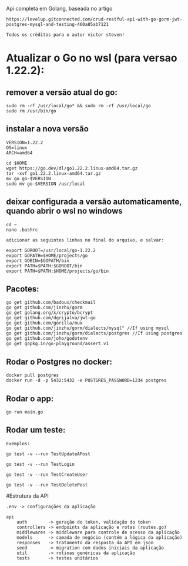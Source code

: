 Api completa em Golang, baseada no artigo 

    https://levelup.gitconnected.com/crud-restful-api-with-go-gorm-jwt-postgres-mysql-and-testing-460a85ab7121

    Todos os créditos para o autor victor steven!

# Atualizar o Go no wsl (para versao 1.22.2):

## remover a versão atual do go:

    sudo rm -rf /usr/local/go* && sudo rm -rf /usr/local/go
    sudo rm /usr/bin/go

## instalar a nova versão

    VERSION=1.22.2
    OS=linux
    ARCH=amd64

    cd $HOME
    wget https://go.dev/dl/go1.22.2.linux-amd64.tar.gz
    tar -xvf go1.22.2.linux-amd64.tar.gz
    mv go go-$VERSION
    sudo mv go-$VERSION /usr/local

## deixar configurada a versão automaticamente, quando abrir o wsl no windows

    cd ~
    nano .bashrc

    adicionar as seguintes linhas no final do arquivo, e salvar:

    export GOROOT=/usr/local/go-1.22.2
    export GOPATH=$HOME/projects/go
    export GOBIN=$GOPATH/bin
    export PATH=$PATH:$GOROOT/bin
    export PATH=$PATH:$HOME/projects/go/bin

## Pacotes: 

    go get github.com/badoux/checkmail
    go get github.com/jinzhu/gorm
    go get golang.org/x/crypto/bcrypt
    go get github.com/dgrijalva/jwt-go
    go get github.com/gorilla/mux
    go get github.com/jinzhu/gorm/dialects/mysql" //If using mysql 
    go get github.com/jinzhu/gorm/dialects/postgres //If using postgres
    go get github.com/joho/godotenv
    go get gopkg.in/go-playground/assert.v1

## Rodar o Postgres no docker:

    docker pull postgres
    docker run -d -p 5432:5432 -e POSTGRES_PASSWORD=1234 postgres

## Rodar o app:

    go run main.go

## Rodar um teste:

    Exemplos: 

    go test -v --run TestUpdateAPost

    go test -v --run TestLogin

    go test -v --run TestCreateUser

    go test -v --run TestDeletePost

#Estrutura da API

    .env -> configurações da aplicação
    
    api
        auth        -> geração do token, validação do token
        controllers -> endpoints da aplicação e rotas (routes.go)
        middlewares -> middleware para controle de acesso da aplicação
        models      -> camada de negócio (contém a lógica da aplicação)
        responses   -> tratamento da resposta da API em json
        seed        -> migration com dados iniciais da aplicação
        util        -> rotinas genéricas da aplicação
        tests       -> testes unitários
        
